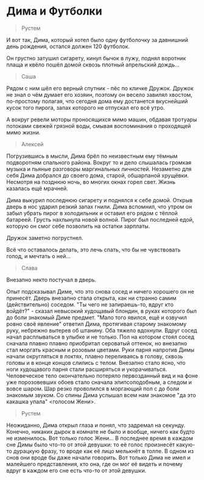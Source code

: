 # Дима и Футболки

> Рустем

И вот так, Дима, который хотел было одну футболочку за давнишний день рождения, остался должен 120 футболок.

Он грустно затушил сигарету, кинул бычок в лужу, поднял воротник плаща и квёло пошёл домой сквозь плотный апрельский дождь…

> Саша

Рядом с ним шёл его верный спутник - пёс по кличке Дружок. Дружок не знал о чём думает его хозяин, поэтому он весело завилял хвостом, по-простому полагая, что сегодня дома ему достанется вкуснейший кусок того пирога, запах которого не отпускал его всё утро.

А вокруг ревели моторы проносящихся мимо машин, обдавая тротуары потоками свежей грязной воды, смывая воспоминания о проходящей мимо жизни.

> Алексей

Погрузившись в мысли, Дима брёл по неизвестным ему тёмным подворотням спального района. Вокруг то и дело слышалась громкая музыка и пьяные разговоры маргинальных личностей. Незаметно для себя Дима добрался до своего дома, старой, обшарпаной хрущёвки. Несмотря на позднюю ночь, во многих окнах горел свет. Жизнь казалась ещё мрачней.

Дима выкурил последнюю сигарету и поднялся к себе домой. Открыв дверь в нос ударил резкий запах гнили. Дима вспомнил, что утром он забыл убрать пирог в холодильник и оставил его рядом с тёплой батареей. Грусть нахлынула новой волной. Пирог был последней едой, которую он смог себе позволить на остатки зарплаты.

Дружок заметно погрустнел.

Всё что оставалось делать, это лечь спать, что бы не чувствовать голод, и мечтать о ней...

> Слава

Внезапно некто постучал в дверь. 

Опыт подсказывал Диме, что это снова сосед и ничего хорошего он не принесёт. Дверь внезапно стала открыта, как ни странно самим \(действительно\) соседом. "Ты чего не запираешь-то, вдруг кто войдёт?" - сказал невысокий худощавый блондин, в руках которого был до боли знакомый Диме предмет. "Мало того явился, ещё и озвучил ровно своё явление" ответил Дима, протягивая старому знакомому руку, небрежно вытерев об штанину. Оба тяжело вдохнули. Вдруг сосед начал расплываться в улыбке и не только. Пол на котором стоял сосед сначала плавно плавно приобритал сероватый оттенок, но внезапно стал моргать красным и розовым цветами. Руки парня напротив Димы начали округляться в локтях, плавно переливаясь в голову, сквозь головы и в конце концов слились с телом. Внезапно стало ясно, что ноги худощавого парня стали расширяться и укорачиваться. Человеческое тело окончательно потеряло первозданный вид и на фоне уже порозовевших обоев стало сначала элипсоподобным, а следом и вовсе шаром. Шар резко проволился в моргающий пол с до боли знакомым звуком. Со спины Дима услышал всем нам знакомое "да это какашка упала" &lt;голосом Жени&gt;.

> Рустем

Неожиданно, Дима открыл глаза и понял, что задремал на секунду. Конечно, никаких дырок в комнате не было и вообще, ничего как будто не изменилось.
Вот только голос Жени... В последнее время в каждом сне Димы было что-то от этой девушки: то её голос произнесёт какую-то дурацкую фразу, то вроде как её лицо мелькнёт в толпе. В одном из снов они вроде бы даже начали говорить.
Вот только Дима не имел и малейшего представления, кто она, где он мог её видеть и почему вдруг в каждом его сне есть что-то от этой девушки.
